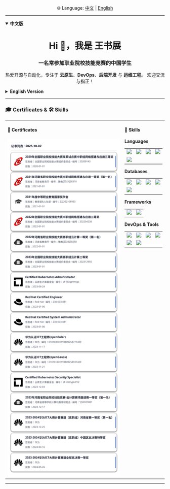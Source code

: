 <p align="center">
  🌐 Language: 
  <a href="#zh">中文</a> | 
  <a href="#en">English</a>
</p>

---

<details id="zh" open>
<summary><b>中文版</b></summary>

<h1 align="center">Hi 👋，我是 王书展</h1>
<h3 align="center">一名常参加职业院校技能竞赛的中国学生</h3>

<p align="center">
  热爱开源与自动化，专注于 <b>云原生</b>、<b>DevOps</b>、<b>后端开发</b> 与 <b>运维工程</b>。  
  欢迎交流与指正！
</p>

</details>

<details id="en">
<summary><b>English Version</b></summary>

<h1 align="center">Hi 👋, I'm Shuzhan Wang</h1>
<h3 align="center">A student from China, active in vocational skill competitions</h3>

<p align="center">
  Passionate about <b>open source</b> and <b>automation</b>.  
  Focused on <b>cloud-native</b>, <b>DevOps</b>, <b>backend development</b>, and <b>SRE/operations</b>.
</p>

</details>

---

### 🎓 Certificates & 🛠️ Skills

<table>
<tr>
<td width="520" valign="top">

#### 📜 Certificates

<picture>
  <source srcset="certs-dark.svg" media="(prefers-color-scheme: dark)" />
  <source srcset="certs.svg" media="(prefers-color-scheme: light), (prefers-color-scheme: no-preference)" />
  <img src="certs.svg" alt="Certificates preview" width="520" loading="lazy" />
</picture>

</td>
<td valign="top">

#### 🔧 Skills

**Languages**
<table>
<tr>
  <td><img src="https://cdn.jsdelivr.net/gh/devicons/devicon/icons/go/go-original.svg" width="36"/></td>
  <td><img src="https://cdn.jsdelivr.net/gh/devicons/devicon/icons/java/java-original.svg" width="36"/></td>
  <td><img src="https://cdn.jsdelivr.net/gh/devicons/devicon/icons/python/python-original.svg" width="36"/></td>
  <td><img src="https://cdn.jsdelivr.net/gh/devicons/devicon/icons/javascript/javascript-original.svg" width="36"/></td>
</tr>
<tr>
  <td><img src="https://cdn.jsdelivr.net/gh/devicons/devicon/icons/php/php-original.svg" width="36"/></td>
</tr>
</table>

**Databases**
<table>
<tr>
  <td><img src="https://cdn.jsdelivr.net/gh/devicons/devicon/icons/mysql/mysql-original.svg" width="36"/></td>
  <td><img src="https://cdn.jsdelivr.net/gh/devicons/devicon/icons/postgresql/postgresql-original.svg" width="36"/></td>
  <td><img src="https://cdn.jsdelivr.net/gh/devicons/devicon/icons/mariadb/mariadb-original.svg" width="36"/></td>
  <td><img src="https://cdn.jsdelivr.net/gh/devicons/devicon/icons/sqlite/sqlite-original.svg" width="36"/></td>
</tr>
<tr>
  <td><img src="https://cdn.jsdelivr.net/gh/devicons/devicon/icons/redis/redis-original.svg" width="36"/></td>
</tr>
</table>

**Frameworks**
<table>
<tr>
  <td><img src="https://cdn.jsdelivr.net/gh/devicons/devicon/icons/django/django-plain.svg" width="36"/></td>
  <td><img src="https://cdn.jsdelivr.net/gh/devicons/devicon/icons/flask/flask-original.svg" width="36"/></td>
</tr>
</table>

**DevOps & Tools**
<table>
<tr>
  <td><img src="https://cdn.jsdelivr.net/gh/devicons/devicon@latest/icons/amazonwebservices/amazonwebservices-plain-wordmark.svg" width="36"/></td>
  <td><img src="https://cdn.jsdelivr.net/gh/devicons/devicon/icons/docker/docker-original.svg" width="36"/></td>
  <td><img src="https://cdn.jsdelivr.net/gh/devicons/devicon/icons/kubernetes/kubernetes-plain.svg" width="36"/></td>
  <td><img src="https://cdn.jsdelivr.net/gh/devicons/devicon/icons/linux/linux-original.svg" width="36"/></td>
</tr>
<tr>
  <td><img src="https://cdn.jsdelivr.net/gh/devicons/devicon/icons/jenkins/jenkins-original.svg" width="36"/></td>
  <td><img src="https://cdn.jsdelivr.net/gh/devicons/devicon/icons/git/git-original.svg" width="36"/></td>
</tr>
</table>

</td>
</tr>
</table>

---
